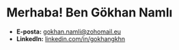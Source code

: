 # Merhaba! Ben Gökhan Namlı


- **E-posta:** [gokhan.namli@zohomail.eu](mailto:gokhan.namli@zohomail.eu)
- **LinkedIn:** [linkedin.com/in/gokhangkhn](https://www.linkedin.com/in/gokhangkhn)



